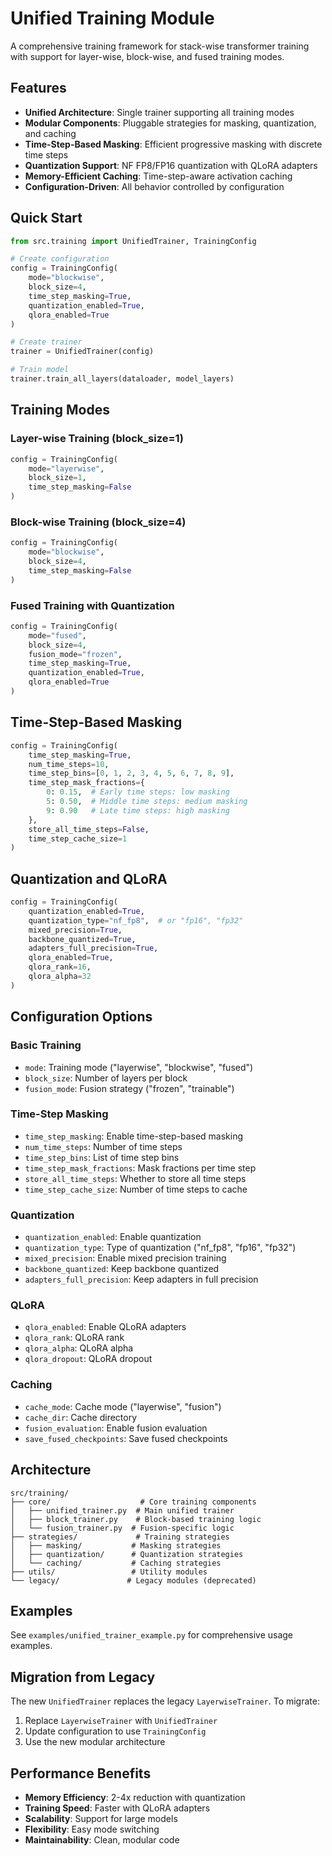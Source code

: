 # Unified Training Module

A comprehensive training framework for stack-wise transformer training with support for layer-wise, block-wise, and fused training modes.

## Features

- **Unified Architecture**: Single trainer supporting all training modes
- **Modular Components**: Pluggable strategies for masking, quantization, and caching
- **Time-Step-Based Masking**: Efficient progressive masking with discrete time steps
- **Quantization Support**: NF FP8/FP16 quantization with QLoRA adapters
- **Memory-Efficient Caching**: Time-step-aware activation caching
- **Configuration-Driven**: All behavior controlled by configuration

## Quick Start

```python
from src.training import UnifiedTrainer, TrainingConfig

# Create configuration
config = TrainingConfig(
    mode="blockwise",
    block_size=4,
    time_step_masking=True,
    quantization_enabled=True,
    qlora_enabled=True
)

# Create trainer
trainer = UnifiedTrainer(config)

# Train model
trainer.train_all_layers(dataloader, model_layers)
```

## Training Modes

### Layer-wise Training (block_size=1)
```python
config = TrainingConfig(
    mode="layerwise",
    block_size=1,
    time_step_masking=False
)
```

### Block-wise Training (block_size=4)
```python
config = TrainingConfig(
    mode="blockwise", 
    block_size=4,
    time_step_masking=False
)
```

### Fused Training with Quantization
```python
config = TrainingConfig(
    mode="fused",
    block_size=4,
    fusion_mode="frozen",
    time_step_masking=True,
    quantization_enabled=True,
    qlora_enabled=True
)
```

## Time-Step-Based Masking

```python
config = TrainingConfig(
    time_step_masking=True,
    num_time_steps=10,
    time_step_bins=[0, 1, 2, 3, 4, 5, 6, 7, 8, 9],
    time_step_mask_fractions={
        0: 0.15,  # Early time steps: low masking
        5: 0.50,  # Middle time steps: medium masking
        9: 0.90   # Late time steps: high masking
    },
    store_all_time_steps=False,
    time_step_cache_size=1
)
```

## Quantization and QLoRA

```python
config = TrainingConfig(
    quantization_enabled=True,
    quantization_type="nf_fp8",  # or "fp16", "fp32"
    mixed_precision=True,
    backbone_quantized=True,
    adapters_full_precision=True,
    qlora_enabled=True,
    qlora_rank=16,
    qlora_alpha=32
)
```

## Configuration Options

### Basic Training
- `mode`: Training mode ("layerwise", "blockwise", "fused")
- `block_size`: Number of layers per block
- `fusion_mode`: Fusion strategy ("frozen", "trainable")

### Time-Step Masking
- `time_step_masking`: Enable time-step-based masking
- `num_time_steps`: Number of time steps
- `time_step_bins`: List of time step bins
- `time_step_mask_fractions`: Mask fractions per time step
- `store_all_time_steps`: Whether to store all time steps
- `time_step_cache_size`: Number of time steps to cache

### Quantization
- `quantization_enabled`: Enable quantization
- `quantization_type`: Type of quantization ("nf_fp8", "fp16", "fp32")
- `mixed_precision`: Enable mixed precision training
- `backbone_quantized`: Keep backbone quantized
- `adapters_full_precision`: Keep adapters in full precision

### QLoRA
- `qlora_enabled`: Enable QLoRA adapters
- `qlora_rank`: QLoRA rank
- `qlora_alpha`: QLoRA alpha
- `qlora_dropout`: QLoRA dropout

### Caching
- `cache_mode`: Cache mode ("layerwise", "fusion")
- `cache_dir`: Cache directory
- `fusion_evaluation`: Enable fusion evaluation
- `save_fused_checkpoints`: Save fused checkpoints

## Architecture

```
src/training/
├── core/                    # Core training components
│   ├── unified_trainer.py  # Main unified trainer
│   ├── block_trainer.py    # Block-based training logic
│   └── fusion_trainer.py  # Fusion-specific logic
├── strategies/             # Training strategies
│   ├── masking/           # Masking strategies
│   ├── quantization/      # Quantization strategies
│   └── caching/           # Caching strategies
├── utils/                 # Utility modules
└── legacy/               # Legacy modules (deprecated)
```

## Examples

See `examples/unified_trainer_example.py` for comprehensive usage examples.

## Migration from Legacy

The new `UnifiedTrainer` replaces the legacy `LayerwiseTrainer`. To migrate:

1. Replace `LayerwiseTrainer` with `UnifiedTrainer`
2. Update configuration to use `TrainingConfig`
3. Use the new modular architecture

## Performance Benefits

- **Memory Efficiency**: 2-4x reduction with quantization
- **Training Speed**: Faster with QLoRA adapters
- **Scalability**: Support for large models
- **Flexibility**: Easy mode switching
- **Maintainability**: Clean, modular code
